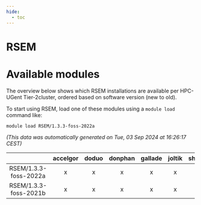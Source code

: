```yaml
---
hide:
  - toc
---
```


RSEM
====

# Available modules


The overview below shows which RSEM installations are available per HPC-UGent Tier-2cluster, ordered based on software version (new to old).

To start using RSEM, load one of these modules using a `module load` command like:

```shell
module load RSEM/1.3.3-foss-2022a
```

*(This data was automatically generated on Tue, 03 Sep 2024 at 16:26:17 CEST)*  

| |accelgor|doduo|donphan|gallade|joltik|shinx|skitty|
| :---: | :---: | :---: | :---: | :---: | :---: | :---: | :---: |
|RSEM/1.3.3-foss-2022a|x|x|x|x|x|-|x|
|RSEM/1.3.3-foss-2021b|x|x|x|x|x|-|x|

